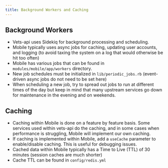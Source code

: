 ```yaml
---
title: Background Workers and Caching
---
```


## Background Workers

* Vets-api uses Sidekiq for background processing and scheduling.
* Mobile typically uses async jobs for caching, updating user accounts, and logging (to avoid taxing the system on a log that would otherwise be hit too often)
* Mobile has various jobs that can be found in `modules/mobile/app/workers` directory.
* New job schedules must be initialized in `lib/periodic_jobs.rb` (event-driven async jobs do not need to be set here)
* When scheduling a new job, try to spread out jobs to run at different times of the day but keep in mind that many upstream services go down for maintenance in the evening and on weekends.

## Caching

* Caching within Mobile is done on a feature by feature basis. Some services used within vets-api do the caching, and in some cases when performance is struggling, Mobile will implement our own caching.
* If caching is implemented within Mobile, add a `useCache` parameter to enable/disable caching. This is useful for debugging issues.
* Cached data within Mobile typically has a Time to Live (TTL) of 30 minutes (session caches are much shorter)
* Cache TTL can be found in `config/redis.yml`
